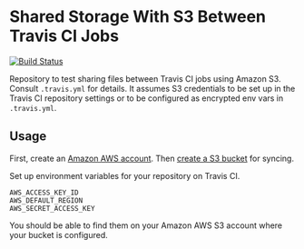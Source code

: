 # Shared Storage With S3 Between Travis CI Jobs

[![Build Status](https://travis-ci.org/kr15h/travis-shared-storage-with-s3.svg?branch=master)](https://travis-ci.org/kr15h/travis-shared-storage-with-s3)

Repository to test sharing files between Travis CI jobs using Amazon S3. Consult `.travis.yml` for details. It assumes S3 credentials to be set up in the Travis CI repository settings or to be configured as encrypted env vars in `.travis.yml`.

## Usage

First, create an [Amazon AWS account](https://aws.amazon.com/free). Then [create a S3 bucket](https://aws.amazon.com/getting-started/tutorials/backup-files-to-amazon-s3/) for syncing. 

Set up environment variables for your repository on Travis CI.

```
AWS_ACCESS_KEY_ID
AWS_DEFAULT_REGION
AWS_SECRET_ACCESS_KEY
```

You should be able to find them on your Amazon AWS S3 account where your bucket is configured.

